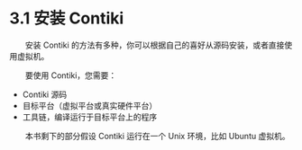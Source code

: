 # 3.1 安装 Contiki

　　安装 Contiki 的方法有多种，你可以根据自己的喜好从源码安装，或者直接使用虚拟机。

　　要使用 Contiki，您需要：
* Contiki 源码
* 目标平台（虚拟平台或真实硬件平台）
* 工具链，编译运行于目标平台上的程序

　　本书剩下的部分假设 Contiki 运行在一个 Unix 环境，比如 Ubuntu 虚拟机。